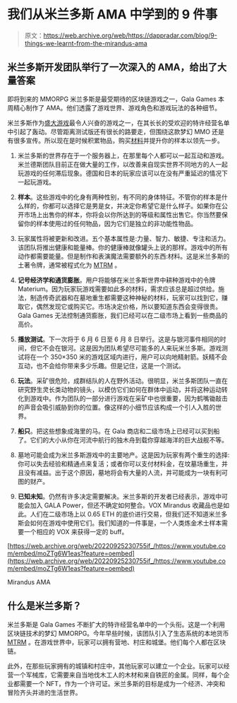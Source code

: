 # 我们从米兰多斯 AMA 中学到的 9 件事

> 原文：<https://web.archive.org/web/https://dappradar.com/blog/9-things-we-learnt-from-the-mirandus-ama>

## 米兰多斯开发团队举行了一次深入的 AMA，给出了大量答案

即将到来的 MMORPG 米兰多斯是最受期待的区块链游戏之一，Gala Games 本周精心制作了 AMA。他们透露了游戏世界、游戏角色和游戏玩法的各种细节。

米兰多斯作为[盛大游戏](https://web.archive.org/web/20220925230755/https://dappradar.com/blog/tag/gala-games)最令人兴奋的游戏之一，在其长长的受欢迎的特许经营名单中引起了轰动。尽管距离测试版还有很长的路要走，但围绕这款梦幻 MMO 还是有很多宣传。所以现在是时候积累物品，购买[材料](https://web.archive.org/web/20220925230755/https://dappradar.com/hub/token/eth/MTRM?from=0xcd17fa52528f37facb3028688e62ec82d9417581)并提升你的样本以领先一步。

1.  米兰多斯的世界存在于一个服务器上，在那里每个人都可以一起互动和游戏。米兰德斯团队目前正在做大量的工作，以改善来自现实世界不同地方的人一起玩游戏的任何滞后现象。德国和日本的玩家应该可以在没有严重延迟的情况下一起玩游戏。

2.  **样本**。这些游戏中的化身有两种性别，有不同的身体特征。不管你的样本是什么样的，你都可以选择它是男是女，并决定你希望它是什么样子。如果你在公开市场上出售你的样本，你将会以你所达到的等级和属性出售它。你当然要保留你的样本使用过的任何物品，因为它们是独立的非功能性物品。

3.  玩家属性将被更新和改进。五个基本属性是:力量、智力、敏捷、专注和活力。该团队将推出健康和能量棒。你的健康棒就像罐头上说的那样。游戏中的所有动作都需要能量。但是制作和表演魔法需要额外的东西:材料。这是米兰多斯的土著令牌，通常被程式化为 [MTRM](https://web.archive.org/web/20220925230755/https://dappradar.com/hub/token/eth/MTRM?from=0xcd17fa52528f37facb3028688e62ec82d9417581) 。

4.  **记号经济学和通货膨胀**。用户将能够在米兰多斯世界中耕种游戏中的令牌 Materium。因为玩家玩游戏需要如此多的材料，需求应该总是超过供给。施法，制造传奇武器和在墓地重生都需要这种神秘的材料，玩家可以找到它，赚取它，偶然发现它或购买它。市场决定价格，所以要知道东西会变得很贵。Gala Games 无法控制通货膨胀，我们已经可以在二级市场上看到一些商品的高价。

5.  **播放测试**。下一次将于 6 月 6 日至 6 月 8 日举行。这是与银河事件相同的时间，但它不会在银河。这是因为团队希望尽可能多的人来玩米兰多斯。游戏测试将在一个 350×350 米的游戏区域内进行，用户可以向地精射箭。妖精不会互动，也不会给你带来多少乐趣。但是记住，这是一个测试。

6.  **玩法**。采矿很危险，成群结队的人在野外活动。很明显，米兰多斯团队一直在研究野生灵长类动物的镜头，以模仿它们如何在群体中运动，并将这种运动转化到游戏中。作为团队的一部分进行游戏在采矿中也很重要，因为鹤嘴锄敲击的声音会吸引威胁到你的位置。像这样的小细节应该构成一个引人入胜的世界。

7.  **船只**。把这些想象成海里的马。在 Gala 商店和二级市场上已经可以买到船了。它们的大小从你在河流中航行的独木舟到载你穿越海洋的巨大战舰不等。

8.  墓地可能会成为米兰多斯游戏中的主要地产。这是因为玩家有两个重生的选择:你可以失去经验和精通点来复活；或者你可以支付材料金，在坟墓场重生，并且没有减益。出于这个原因，墓地将会有大量的人流，并可能成为一块有利可图的财产。

9.  **已知未知**。仍然有许多决定需要解决。米兰多斯的开发者已经表示，游戏中可能会加入 GALA Power，但还不确定如何整合。VOX Mirandus 收藏品也是如此。人们在二级市场上以 0.65 ETH 的底价进行交易，但我们还不知道米兰多斯会如何在游戏中使用它们。我们知道的一件事是，一个人类炼金术士样本需要一个相应的 VOX 来获得一定的 buff。

[https://web.archive.org/web/20220925230755if_/https://www.youtube.com/embed/moZTg6W1eas?feature=oembed](https://web.archive.org/web/20220925230755if_/https://www.youtube.com/embed/moZTg6W1eas?feature=oembed)

Mirandus AMA

## 什么是米兰多斯？

米兰多斯是 Gala Games 不断扩大的特许经营名单中的一个头衔。这是一个利用区块链技术的梦幻 MMORPG。今年早些时候，该团队引入了生态系统的本地货币 [MTRM](https://web.archive.org/web/20220925230755/https://dappradar.com/hub/token/eth/MTRM?from=0xcd17fa52528f37facb3028688e62ec82d9417581) 。在游戏世界中，玩家可以拥有营地、村庄和城堡。他们每个人都在区块链。

此外，在那些玩家拥有的城镇和村庄中，其他玩家可以建立一个企业。玩家可以经营一个军械库，它需要来自当地伐木工人的木材和来自铁匠的金属。同样，每个企业都需要一个 NFT，作为一个许可证。米兰多斯的目标是成为一个经济、冲突和冒险齐头并进的生活世界。